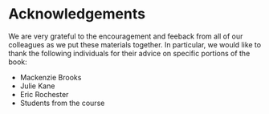 # Acknowledgements
We are very grateful to the encouragement and feeback from all of our colleagues as we put these materials together. In particular, we would like to thank the following individuals for their advice on specific portions of the book:
* Mackenzie Brooks
* Julie Kane
* Eric Rochester
* Students from the course